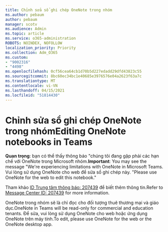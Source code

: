 ```yaml
---
title: Chỉnh sửa sổ ghi chép OneNote trong nhóm
ms.author: pebaum
author: pebaum
manager: scotv
ms.audience: Admin
ms.topic: article
ms.service: o365-administration
ROBOTS: NOINDEX, NOFOLLOW
localization_priority: Priority
ms.collection: Adm_O365
ms.custom:
- "9002316"
- "4498"
ms.openlocfilehash: 0cf56cea64cb1d70b5d227edadd29dfd43823c55
ms.sourcegitcommit: 8bc60ec34bc1e40685e3976576e04a2623f63a7c
ms.translationtype: MT
ms.contentlocale: vi-VN
ms.lasthandoff: 04/15/2021
ms.locfileid: "51814430"
---
```

# <a name="editing-onenote-notebooks-in-teams"></a><span data-ttu-id="6e9c6-102">Chỉnh sửa sổ ghi chép OneNote trong nhóm</span><span class="sxs-lookup"><span data-stu-id="6e9c6-102">Editing OneNote notebooks in Teams</span></span>

<span data-ttu-id="6e9c6-103">**Quan trọng**: bạn có thể thấy thông báo "chúng tôi đang gặp phải các hạn chế với OneNote trong Microsoft nhóm.</span><span class="sxs-lookup"><span data-stu-id="6e9c6-103">**Important**: You may see the message  "We're experiencing limitations with OneNote in Microsoft Teams.</span></span> <span data-ttu-id="6e9c6-104">Vui lòng sử dụng OneNote cho web để sửa sổ ghi chép này. "</span><span class="sxs-lookup"><span data-stu-id="6e9c6-104">Please use OneNote for the web to edit this notebook."</span></span>  

<span data-ttu-id="6e9c6-105">Tham khảo [ID Trung tâm thông báo: 207439](https://admin.microsoft.com/Adminportal/Home?source=applauncher#MessageCenter?id=MC207439) để biết thêm thông tin.</span><span class="sxs-lookup"><span data-stu-id="6e9c6-105">Refer to [Message Center ID: 207439](https://admin.microsoft.com/Adminportal/Home?source=applauncher#MessageCenter?id=MC207439) for more information.</span></span>

<span data-ttu-id="6e9c6-106">OneNote trong nhóm sẽ là chỉ đọc cho đối tượng thuê thương mại và giáo dục.</span><span class="sxs-lookup"><span data-stu-id="6e9c6-106">OneNote in Teams will be read-only for commercial and education tenants.</span></span> <span data-ttu-id="6e9c6-107">Để sửa, vui lòng sử dụng OneNote cho web hoặc ứng dụng OneNote trên máy tính.</span><span class="sxs-lookup"><span data-stu-id="6e9c6-107">To edit, please use OneNote for the web or the OneNote desktop app.</span></span>
